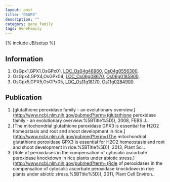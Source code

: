 ```yaml
---
layout: post
title: "OSGPX"
description: ""
category: gene family
tags: GeneFamily
---
```

{% include JB/setup %}

## Information
1. OsGpx1,GPX1,OsGPx01, [LOC_Os04g46960](http://rice.plantbiology.msu.edu/cgi-bin/ORF_infopage.cgi?orf=LOC_Os04g46960), [Os04g0556300](http://rapdb.dna.affrc.go.jp/viewer/gbrowse_details/irgsp1?name=Os04g0556300).
2. OsGpx4,GPX4,OsGPx04, [LOC_Os06g08670](http://rice.plantbiology.msu.edu/cgi-bin/ORF_infopage.cgi?orf=LOC_Os06g08670), [Os06g0185900](http://rapdb.dna.affrc.go.jp/viewer/gbrowse_details/irgsp1?name=Os06g0185900).
3. OsGpx5,GPX5,OsGPx05, [LOC_Os11g18170](http://rice.plantbiology.msu.edu/cgi-bin/ORF_infopage.cgi?orf=LOC_Os11g18170), [Os11g0284900](http://rapdb.dna.affrc.go.jp/viewer/gbrowse_details/irgsp1?name=Os11g0284900).

## Publication
1. [glutathione peroxidase family - an evolutionary overview.](http://www.ncbi.nlm.nih.gov/pubmed?term=(glutathione peroxidase family - an evolutionary overview.%5BTitle%5D)), 2008, FEBS J..
2. [The mitochondrial glutathione peroxidase GPX3 is essential for H2O2 homeostasis and root and shoot development in rice.](http://www.ncbi.nlm.nih.gov/pubmed?term=(The mitochondrial glutathione peroxidase GPX3 is essential for H2O2 homeostasis and root and shoot development in rice.%5BTitle%5D)), 2013, Plant Sci..
3. [Role of peroxidases in the compensation of cytosolic ascorbate peroxidase knockdown in rice plants under abiotic stress.](http://www.ncbi.nlm.nih.gov/pubmed?term=(Role of peroxidases in the compensation of cytosolic ascorbate peroxidase knockdown in rice plants under abiotic stress.%5BTitle%5D)), 2011, Plant Cell Environ..


